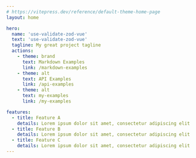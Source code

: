 ```yaml
---
# https://vitepress.dev/reference/default-theme-home-page
layout: home

hero:
  name: 'use-validate-zod-vue'
  text: 'use-validate-zod-vue'
  tagline: My great project tagline
  actions:
    - theme: brand
      text: Markdown Examples
      link: /markdown-examples
    - theme: alt
      text: API Examples
      link: /api-examples
    - theme: alt
      text: my-examples
      link: /my-examples

features:
  - title: Feature A
    details: Lorem ipsum dolor sit amet, consectetur adipiscing elit
  - title: Feature B
    details: Lorem ipsum dolor sit amet, consectetur adipiscing elit
  - title: Feature C
    details: Lorem ipsum dolor sit amet, consectetur adipiscing elit
---
```

